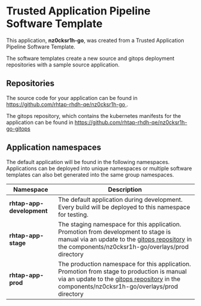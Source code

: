 # Trusted Application Pipeline Software Template

This application, **nz0cksr1h-go**, was created from a Trusted Application Pipeline Software Template.

The software templates create a new source and gitops deployment repositories with a sample source application. 

## Repositories

The source code for your application can be found in [https://github.com/rhtap-rhdh-qe/nz0cksr1h-go ](https://github.com/rhtap-rhdh-qe/nz0cksr1h-go ).
 
The gitops repository, which contains the kubernetes manifests for the application can be found in 
[https://github.com/rhtap-rhdh-qe/nz0cksr1h-go-gitops ](https://github.com/rhtap-rhdh-qe/nz0cksr1h-go-gitops ) 

## Application namespaces 

The default application will be found in the following namespaces. Applications can be deployed into unique namespaces or multiple software templates can also bet generated into the same group namespaces.  

|  Namespace   |  Description   |  
| -------- | -------- |   
| **rhtap-app-development** | The default application during development. Every build will be deployed to this namespace for testing. | 
| **rhtap-app-stage** | The staging namespace for this application. Promotion from development to stage is manual via an update to the [gitops repository](https://github.com/rhtap-rhdh-qe/nz0cksr1h-go-gitops ) in the components/nz0cksr1h-go/overlays/prod directory |  
| **rhtap-app-prod** | The production namespace for this application. Promotion from stage to production is manual via an update to the [gitops repository](https://github.com/rhtap-rhdh-qe/nz0cksr1h-go-gitops ) in the components/nz0cksr1h-go/overlays/prod directory | 